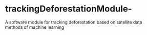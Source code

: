 # trackingDeforestationModule-
A software module for tracking deforestation based on satellite data methods of machine learning
